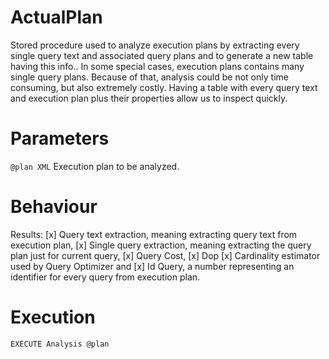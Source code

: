 # ActualPlan

Stored procedure used to analyze execution plans by extracting every single query text and associated query plans and to generate a new table having this info.. In some special cases, execution plans contains many single query plans. Because of that, analysis could be not only time consuming, but also extremely costly. Having a table with every query text and execution plan plus their properties allow us to inspect quickly.

# Parameters

`@plan XML` Execution plan to be analyzed.

# Behaviour

Results:
[x] Query text extraction, meaning extracting query text from execution plan,
[x] Single query extraction, meaning extracting the query plan just for current query,
[x] Query Cost,
[x] Dop
[x] Cardinality estimator used by Query Optimizer and
[x] Id Query, a number representing an identifier for every query from execution plan.

# Execution

`EXECUTE Analysis @plan`
